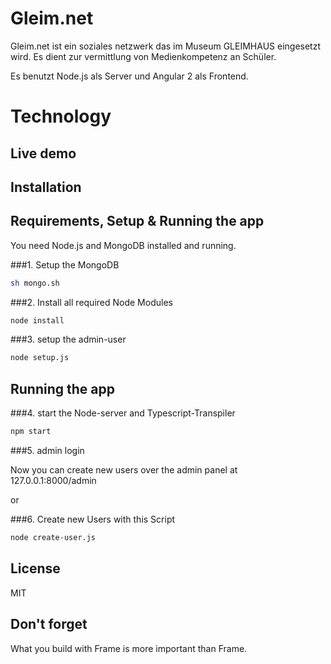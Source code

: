 # Gleim.net

Gleim.net ist ein soziales netzwerk das im Museum GLEIMHAUS eingesetzt wird. Es dient zur vermittlung von Medienkompetenz an Schüler. 

Es benutzt Node.js als Server und Angular 2 als Frontend.


# Technology

## Live demo

## Installation


##  Requirements, Setup & Running the app

You need Node.js and MongoDB installed and running.

###1. Setup the MongoDB
```bash
sh mongo.sh
```

###2. Install all required Node Modules

```bash
node install
```

###3. setup the admin-user

```bash
node setup.js
```

## Running the app

###4. start the Node-server and Typescript-Transpiler

```bash
npm start
```

###5. admin login

Now you can create new users over the admin panel at  127.0.0.1:8000/admin

or 

###6. Create new Users with this Script

```bash
node create-user.js
```


## License

MIT

## Don't forget

What you build with Frame is more important than Frame.
